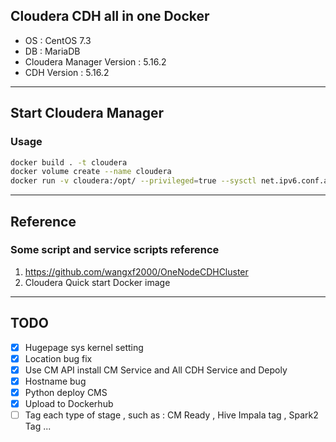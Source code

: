 ## Cloudera CDH all in one Docker
* OS : CentOS 7.3
* DB : MariaDB
* Cloudera Manager Version : 5.16.2
* CDH Version : 5.16.2
---
## Start Cloudera Manager 
### Usage 
```bash
docker build . -t cloudera
docker volume create --name cloudera
docker run -v cloudera:/opt/ --privileged=true --sysctl net.ipv6.conf.all.disable_ipv6=1 -it -p 7180:7180 -p 8888:8888 cloudera
```
---
## Reference 
### Some script and service scripts reference
1. https://github.com/wangxf2000/OneNodeCDHCluster
2. Cloudera Quick start Docker image
---
## TODO
* [x] Hugepage sys kernel setting
* [x] Location bug fix 
* [x] Use CM API install CM Service and All CDH Service and Depoly
* [x] Hostname bug 
* [x] Python deploy CMS
* [x] Upload to Dockerhub 
* [ ] Tag each type of stage , such as : CM Ready , Hive Impala tag , Spark2 Tag ...
